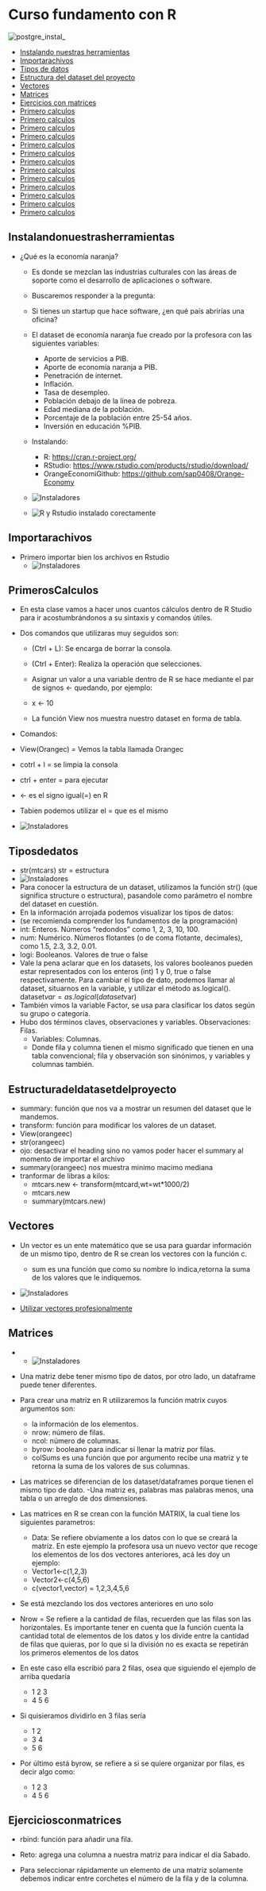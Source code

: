 # Curso fundamento con R
![postgre_instal_](src/1.webp)
- [Instalando nuestras herramientas](#Instalandonuestrasherramientas)
- [Importarachivos](#Importarachivos)
- [Tipos de datos](#Tiposdedatos)
- [Estructura del dataset del proyecto](#Estructuradeldatasetdelproyecto)
- [Vectores](#Vectores)
- [Matrices](#Matrices)
- [Ejercicios con matrices](#Ejerciciosconmatrices)
- [Primero calculos](#PrimerosCalculos)
- [Primero calculos](#PrimerosCalculos)
- [Primero calculos](#PrimerosCalculos)
- [Primero calculos](#PrimerosCalculos)
- [Primero calculos](#PrimerosCalculos)
- [Primero calculos](#PrimerosCalculos)
- [Primero calculos](#PrimerosCalculos)
- [Primero calculos](#PrimerosCalculos)
- [Primero calculos](#PrimerosCalculos)
- [Primero calculos](#PrimerosCalculos)
- [Primero calculos](#PrimerosCalculos)
- [Primero calculos](#PrimerosCalculos)
- [Primero calculos](#PrimerosCalculos)


## Instalandonuestrasherramientas
- ¿Qué es la economía naranja?
  - Es donde se mezclan las industrias culturales con las áreas de soporte como el desarrollo de aplicaciones o software.

  - Buscaremos responder a la pregunta:
  - Si tienes un startup que hace software, ¿en qué país abrirías una oficina?

  - El dataset de economía naranja fue creado por la profesora con las siguientes variables:

    - Aporte de servicios a PIB.
    - Aporte de economía naranja a PIB.
    - Penetración de internet.
    - Inflación.
    - Tasa de desempleo.
    - Población debajo de la línea de pobreza.
    - Edad mediana de la población.
    - Porcentaje de la población entre 25-54 años.
    - Inversión en educación %PIB.
  - Instalando: 
    - R: https://cran.r-project.org/
    - RStudio: https://www.rstudio.com/products/rstudio/download/
    - OrangeEconomiGithub: https://github.com/sap0408/Orange-Economy

  - ![Instaladores](src/1.png)
  - ![R y Rstudio instalado corectamente](src/2.png)
## Importarachivos
- Primero importar bien los archivos en Rstudio
  - ![Instaladores](src/3.png)
## PrimerosCalculos
- En esta clase vamos a hacer unos cuantos cálculos dentro de R Studio para ir acostumbrándonos a su sintaxis y comandos útiles.

- Dos comandos que utilizaras muy seguidos son:

  - (Ctrl + L): Se encarga de borrar la consola.
  - (Ctrl + Enter): Realiza la operación que selecciones.
  - Asignar un valor a una variable dentro de R se hace mediante el par de signos <- quedando, por ejemplo:

  - x <- 10
  - La función View nos muestra nuestro dataset en forma de tabla.
 - Comandos:
  - View(Orangec) = Vemos la tabla llamada Orangec
  - cotrl + l = se limpia la consola
  - ctrl + enter = para ejecutar 
  - <-  es el signo igual(=) en R
  - Tabien podemos utilizar el = que es el mismo
  - ![Instaladores](src/4.png)
## Tiposdedatos
- str(mtcars)   str = estructura
- ![Instaladores](src/5.png)
- Para conocer la estructura de un dataset, utilizamos la función str() (que significa structure o estructura), pasandole como parámetro el nombre del dataset en cuestión.
­
- En la información arrojada podemos visualizar los tipos de datos:
- (se recomienda comprender los fundamentos de la programación)
- int: Enteros. Números “redondos” como 1, 2, 3, 10, 100.
- num: Numérico. Números flotantes (o de coma flotante, decimales), como 1.5, 2.3, 3.2, 0.01.
- logi: Booleanos. Valores de true o false
­
- Vale la pena aclarar que en los datasets, los valores booleanos pueden estar representados con los enteros (int) 1 y 0, true o false respectivamente.
Para cambiar el tipo de dato, podemos llamar al dataset, situarnos en la variable, y utilizar el método as.logical().
dataset$var = as.logical(dataset$var)
­
- También vimos la variable Factor, se usa para clasificar los datos según su grupo o categoría.
­
- Hubo dos términos claves, observaciones y variables.
Observaciones: Filas.
  - Variables: Columnas.
  - Donde fila y columna tienen el mismo significado que tienen en una tabla convencional; fila y observación son sinónimos, y variables y columnas también.

##  Estructuradeldatasetdelproyecto
- summary: función que nos va a mostrar un resumen del dataset que le mandemos.
- transform: función para modificar los valores de un dataset.
- View(orangeec)
- str(orangeec)
- ojo: desactivar el heading sino no vamos poder hacer el summary al momento de importar el archivo
- summary(orangeec) nos muestra minimo macimo mediana
- tranformar de libras a kilos:
  - mtcars.new <- transform(mtcard,wt=wt*1000/2)
  - mtcars.new
  - summary(mtcars.new)
## Vectores
- Un vector es un ente matemático que se usa para guardar información de un mismo tipo, dentro de R se crean los vectores con la función c.

  - sum es una función que como su nombre lo indica,retorna la suma de los valores que le indiquemos.
- ![Instaladores](src/6.png)
- [Utilizar vectores profesionalmente](/comousarvectoresenR.pdf)
## Matrices
- - ![Instaladores](src/8.png)
- Una matriz debe tener mismo tipo de datos, por otro lado, un dataframe puede tener diferentes.
- Para crear una matriz en R utilizaremos la función matrix cuyos argumentos son:

  - la información de los elementos.
  - nrow: número de filas.
  - ncol: número de columnas.
  - byrow: booleano para indicar si llenar la matriz por filas.
  - colSums es una función que por argumento recibe una matriz y te retorna la suma de los valores de sus columnas.
- Las matrices se diferencian de los dataset/dataframes porque tienen el mismo tipo de dato.
-Una matriz es, palabras mas palabras menos, una tabla o un arreglo de dos dimensiones.
- Las matrices en R se crean con la función MATRIX, la cual tiene los siguientes parametros:

  - Data: Se refiere obviamente a los datos con lo que se creará la matriz. En este ejemplo la profesora usa un nuevo vector que recoge los elementos de los dos vectores anteriores, acá les doy un ejemplo:
  - Vector1<-c(1,2,3)
  - Vector2<-c(4,5,6)
  - c(vector1,vector) = 1,2,3,4,5,6
- Se está mezclando los dos vectores anteriores en uno solo
 - Nrow = Se refiere a la cantidad de filas, recuerden que las filas son las horizontales. Es importante tener en cuenta que la función cuenta la cantidad total de elementos de los datos y los divide entre la cantidad de filas que quieras, por lo que si la división no es exacta se repetirán los primeros elementos de los datos
  - En este caso ella escribió para 2 filas, osea que siguiendo el ejemplo de arriba quedaría

    - 1 2 3
    - 4 5 6

  - Si quisieramos dividirlo en 3 filas sería
    - 1 2
    - 3 4
    - 5 6
 - Por último está byrow, se refiere a si se quiere organizar por filas, es decir algo como:
    - 1 2 3
    - 4 5 6
## Ejerciciosconmatrices
- rbind: función para añadir una fila.

- Reto: agrega una columna a nuestra matriz para indicar el día Sabado.

- Para seleccionar rápidamente un elemento de una matriz solamente debemos indicar entre corchetes el número de la fila y de la columna.